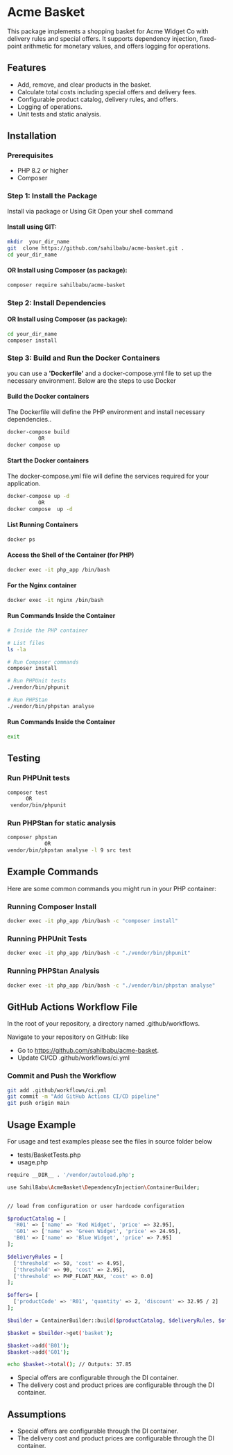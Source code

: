 # Acme Basket

This package implements a shopping basket for Acme Widget Co with delivery rules and special offers. It supports dependency injection, fixed-point arithmetic for monetary values, and offers logging for operations.

## Features

- Add, remove, and clear products in the basket.
- Calculate total costs including special offers and delivery fees.
- Configurable product catalog, delivery rules, and offers.
- Logging of operations.
- Unit tests and static analysis.

## Installation

### Prerequisites

- PHP 8.2 or higher
- Composer

### Step 1: Install the Package

Install via package or Using Git  Open your shell command
####  Install  using GIT:

```bash
mkdir  your_dir_name
git  clone https://github.com/sahilbabu/acme-basket.git .
cd your_dir_name
```
####  OR Install  using Composer (as package):

```bash
composer require sahilbabu/acme-basket
```

### Step 2:  Install Dependencies 

####  OR Install  using Composer (as package):
```bash
cd your_dir_name
composer install 
```

### Step 3: Build and Run the Docker Containers
you can use a **'Dockerfile'** and a docker-compose.yml file to set up the necessary environment. Below are the steps to use Docker

#### Build the Docker containers
The Dockerfile will define the PHP environment and install necessary dependencies..
```bash
docker-compose build
          OR
docker compose up
```
#### Start the Docker containers
The docker-compose.yml file will define the services required for your application.
```bash
docker-compose up -d
          OR
docker compose  up -d
```

####  List Running Containers

```bash
docker ps
```

####  Access the Shell of the Container (for PHP)

```bash
docker exec -it php_app /bin/bash
```

####  For the Nginx container

```bash
docker exec -it nginx /bin/bash
```
####  Run Commands Inside the Container

```bash
# Inside the PHP container

# List files
ls -la

# Run Composer commands
composer install

# Run PHPUnit tests
./vendor/bin/phpunit

# Run PHPStan
./vendor/bin/phpstan analyse

```

####  Run Commands Inside the Container

```bash
exit
```

## Testing

### Run PHPUnit tests

```bash
composer test
      OR
 vendor/bin/phpunit
```

### Run PHPStan for static analysis

```bash
composer phpstan
            OR 
vendor/bin/phpstan analyse -l 9 src test
```

## Example Commands
Here are some common commands you might run in your PHP container:

### Running Composer Install

```bash
docker exec -it php_app /bin/bash -c "composer install"
```

### Running PHPUnit Tests

```bash
docker exec -it php_app /bin/bash -c "./vendor/bin/phpunit"
```

### Running PHPStan Analysis

```bash
docker exec -it php_app /bin/bash -c "./vendor/bin/phpstan analyse"
```


## GitHub Actions Workflow File
In the root of your repository,  a directory named .github/workflows.

Navigate to your repository on GitHub: like 

- Go to https://github.com/sahilbabu/acme-basket.
- Update CI/CD   .github/workflows/ci.yml 

### Commit and Push the Workflow
```bash
git add .github/workflows/ci.yml
git commit -m "Add GitHub Actions CI/CD pipeline"
git push origin main
```

## Usage Example

For usage and test examples please see the files in source folder below
- tests/BasketTests.php
- usage.php

```bash
require __DIR__ . '/vendor/autoload.php';

use SahilBabu\AcmeBasket\DependencyInjection\ContainerBuilder;


// load from configuration or user hardcode configuration

$productCatalog = [
  'R01' => ['name' => 'Red Widget', 'price' => 32.95],
  'G01' => ['name' => 'Green Widget', 'price' => 24.95],
  'B01' => ['name' => 'Blue Widget', 'price' => 7.95]
];

$deliveryRules = [
  ['threshold' => 50, 'cost' => 4.95],
  ['threshold' => 90, 'cost' => 2.95],
  ['threshold' => PHP_FLOAT_MAX, 'cost' => 0.0]
];

$offers= [
  ['productCode' => 'R01', 'quantity' => 2, 'discount' => 32.95 / 2]
];

$builder = ContainerBuilder::build($productCatalog, $deliveryRules, $offers);

$basket = $builder->get('basket');

$basket->add('B01');
$basket->add('G01');

echo $basket->total(); // Outputs: 37.85


```
- Special offers are configurable through the DI container.
- The delivery cost and product prices are configurable through the DI container.



## Assumptions

- Special offers are configurable through the DI container.
- The delivery cost and product prices are configurable through the DI container.
